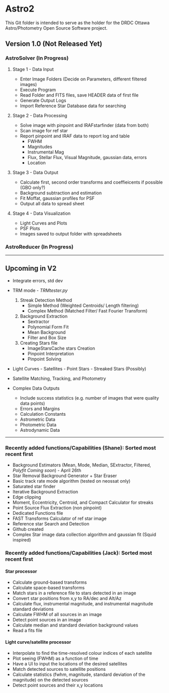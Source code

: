 # Astro2

This Git folder is intended to serve as the holder for the DRDC Ottawa Astro/Photometry Open Source Software project. 
## Version 1.0 (Not Released Yet)
### AstroSolver (In Progress)
1. Stage 1 - Data Input 
    - Enter Image Folders (Decide on Parameters, different filtered images)
    - Execute Program
    - Read Folder and FITS files, save HEADER data of first file
    - Generate Output Logs
    - Import Reference Star Database data for searching
 
2. Stage 2 - Data Processing
    - Solve image with pinpoint and IRAFstarfinder (data from both)
    - Scan image for ref star
    - Report pinpoint and IRAF data to report log and table
      - FWHM
      - Magnitudes
      - Instrumental Mag
      - Flux, Stellar Flux, Visual Magnitude, gaussian data, errors
      - Location

3. Stage 3 - Data Output
    - Calculate first, second order transforms and coeffieicents if possible (GBO only?)
    - Background subtraction and estimation
    - Fit Moffat, gaussian profiles for PSF
    - Output all data to spread sheet

3. Stage 4 - Data Visualization
    - Light Curves and Plots
    - PSF Plots
    - Images saved to output folder with spreadsheets


### AstroReducer (In Progress)

<hr>

## Upcoming in V2
- Integrate errors, std dev
- TRM mode - _TRMtester.py_
  	1. Streak Detection Method
        - Simple Method (Weighted Centroids/ Length filtering)
        - Complex Method (Matched Filter/ Fast Fourier Transform)
  	2. Background Extraction
        - Sextractor
        - Polynomial Form Fit
        - Mean Background
        - Filter and Box Size
     3. Creating Stars file
        - ImageStarsCache stars Creation
        - Pinpoint Interpretation
        - Pinpoint Solving
- Light Curves
        - Satellites
        - Point Stars
        - Streaked Stars (Possibly)
        
- Satellite Matching, Tracking, and Photometry
- Complex Data Outputs
    - Include success statistics (e.g. number of images that were quality data points)
    - Errors and Margins
    - Calculation Constants
    - Astrometric Data
    - Photometric Data
    - Astrodynamic Data


<hr>

### Recently added functions/Capabilities (Shane): Sorted most recent first
- Background Estimators (Mean, Mode, Median, SExtractor, Filtered, _Polyfit Coming soon_) - April 26th
- Star Removal Background Generator + Star Eraser
- Basic track rate mode algorithm (tested on neossat only)
- Saturated star finder
- Iterative Background Extraction
- Edge clipping
- Moment, Eccentricity, Centroid, and Compact Calculator for streaks
- Point Source Flux Extraction (non pinpoint)
- Dedicated Functions file
- FAST Transforms Calculator of ref star image
- Reference star Search and Detection
- Github created
- Complex Star image data collection algorithm and gaussian fit (Squid inspired)
### Recently added functions/Capabilities (Jack): Sorted most recent first
#### Star processor
- Calculate ground-based transforms
- Calculate space-based transforms
- Match stars in a reference file to stars detected in an image
- Convert star positions from x,y to RA/dec and Alt/Az
- Calculate flux, instrumental magnitude, and instrumental magnitude standard deviations
- Calculate FWHM of all sources in an image
- Detect point sources in an image
- Calculate median and standard deviation background values
- Read a fits file
#### Light curve/satellite processor
- Interpolate to find the time-resolved colour indices of each satellite
- Plot seeing (FWHM) as a function of time
- Have a UI to input the locations of the desired satellites
- Match detected sources to satellite positions
- Calculate statistics (fwhm, magnitude, standard deviation of the magnitude) on the detected sources
- Detect point sources and their x,y locations
